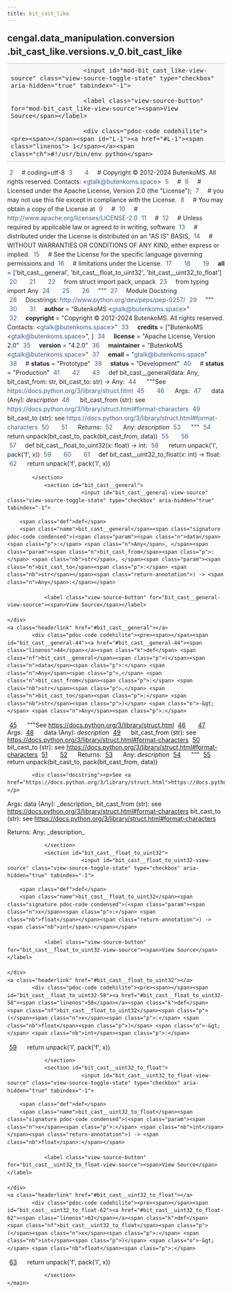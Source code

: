 ```yaml
---
title: bit_cast_like
---
```


<div>
    <main class="pdoc">
            <section class="module-info">
                    <h1 class="modulename">
cengal<wbr>.data_manipulation<wbr>.conversion<wbr>.bit_cast_like<wbr>.versions<wbr>.v_0<wbr>.bit_cast_like    </h1>

                
                        <input id="mod-bit_cast_like-view-source" class="view-source-toggle-state" type="checkbox" aria-hidden="true" tabindex="-1">

                        <label class="view-source-button" for="mod-bit_cast_like-view-source"><span>View Source</span></label>

                        <div class="pdoc-code codehilite"><pre><span></span><span id="L-1"><a href="#L-1"><span class="linenos"> 1</span></a><span class="ch">#!/usr/bin/env python</span>
</span><span id="L-2"><a href="#L-2"><span class="linenos"> 2</span></a><span class="c1"># coding=utf-8</span>
</span><span id="L-3"><a href="#L-3"><span class="linenos"> 3</span></a>
</span><span id="L-4"><a href="#L-4"><span class="linenos"> 4</span></a><span class="c1"># Copyright © 2012-2024 ButenkoMS. All rights reserved. Contacts: &lt;gtalk@butenkoms.space&gt;</span>
</span><span id="L-5"><a href="#L-5"><span class="linenos"> 5</span></a><span class="c1"># </span>
</span><span id="L-6"><a href="#L-6"><span class="linenos"> 6</span></a><span class="c1"># Licensed under the Apache License, Version 2.0 (the &quot;License&quot;);</span>
</span><span id="L-7"><a href="#L-7"><span class="linenos"> 7</span></a><span class="c1"># you may not use this file except in compliance with the License.</span>
</span><span id="L-8"><a href="#L-8"><span class="linenos"> 8</span></a><span class="c1"># You may obtain a copy of the License at</span>
</span><span id="L-9"><a href="#L-9"><span class="linenos"> 9</span></a><span class="c1"># </span>
</span><span id="L-10"><a href="#L-10"><span class="linenos">10</span></a><span class="c1">#     http://www.apache.org/licenses/LICENSE-2.0</span>
</span><span id="L-11"><a href="#L-11"><span class="linenos">11</span></a><span class="c1"># </span>
</span><span id="L-12"><a href="#L-12"><span class="linenos">12</span></a><span class="c1"># Unless required by applicable law or agreed to in writing, software</span>
</span><span id="L-13"><a href="#L-13"><span class="linenos">13</span></a><span class="c1"># distributed under the License is distributed on an &quot;AS IS&quot; BASIS,</span>
</span><span id="L-14"><a href="#L-14"><span class="linenos">14</span></a><span class="c1"># WITHOUT WARRANTIES OR CONDITIONS OF ANY KIND, either express or implied.</span>
</span><span id="L-15"><a href="#L-15"><span class="linenos">15</span></a><span class="c1"># See the License for the specific language governing permissions and</span>
</span><span id="L-16"><a href="#L-16"><span class="linenos">16</span></a><span class="c1"># limitations under the License.</span>
</span><span id="L-17"><a href="#L-17"><span class="linenos">17</span></a>
</span><span id="L-18"><a href="#L-18"><span class="linenos">18</span></a>
</span><span id="L-19"><a href="#L-19"><span class="linenos">19</span></a><span class="n">__all__</span> <span class="o">=</span> <span class="p">[</span><span class="s1">&#39;bit_cast__general&#39;</span><span class="p">,</span> <span class="s1">&#39;bit_cast__float_to_uint32&#39;</span><span class="p">,</span> <span class="s1">&#39;bit_cast__uint32_to_float&#39;</span><span class="p">]</span>
</span><span id="L-20"><a href="#L-20"><span class="linenos">20</span></a>
</span><span id="L-21"><a href="#L-21"><span class="linenos">21</span></a>
</span><span id="L-22"><a href="#L-22"><span class="linenos">22</span></a><span class="kn">from</span> <span class="nn">struct</span> <span class="kn">import</span> <span class="n">pack</span><span class="p">,</span> <span class="n">unpack</span>
</span><span id="L-23"><a href="#L-23"><span class="linenos">23</span></a><span class="kn">from</span> <span class="nn">typing</span> <span class="kn">import</span> <span class="n">Any</span>
</span><span id="L-24"><a href="#L-24"><span class="linenos">24</span></a>
</span><span id="L-25"><a href="#L-25"><span class="linenos">25</span></a>
</span><span id="L-26"><a href="#L-26"><span class="linenos">26</span></a><span class="sd">&quot;&quot;&quot;</span>
</span><span id="L-27"><a href="#L-27"><span class="linenos">27</span></a><span class="sd">Module Docstring</span>
</span><span id="L-28"><a href="#L-28"><span class="linenos">28</span></a><span class="sd">Docstrings: http://www.python.org/dev/peps/pep-0257/</span>
</span><span id="L-29"><a href="#L-29"><span class="linenos">29</span></a><span class="sd">&quot;&quot;&quot;</span>
</span><span id="L-30"><a href="#L-30"><span class="linenos">30</span></a>
</span><span id="L-31"><a href="#L-31"><span class="linenos">31</span></a><span class="n">__author__</span> <span class="o">=</span> <span class="s2">&quot;ButenkoMS &lt;gtalk@butenkoms.space&gt;&quot;</span>
</span><span id="L-32"><a href="#L-32"><span class="linenos">32</span></a><span class="n">__copyright__</span> <span class="o">=</span> <span class="s2">&quot;Copyright © 2012-2024 ButenkoMS. All rights reserved. Contacts: &lt;gtalk@butenkoms.space&gt;&quot;</span>
</span><span id="L-33"><a href="#L-33"><span class="linenos">33</span></a><span class="n">__credits__</span> <span class="o">=</span> <span class="p">[</span><span class="s2">&quot;ButenkoMS &lt;gtalk@butenkoms.space&gt;&quot;</span><span class="p">,</span> <span class="p">]</span>
</span><span id="L-34"><a href="#L-34"><span class="linenos">34</span></a><span class="n">__license__</span> <span class="o">=</span> <span class="s2">&quot;Apache License, Version 2.0&quot;</span>
</span><span id="L-35"><a href="#L-35"><span class="linenos">35</span></a><span class="n">__version__</span> <span class="o">=</span> <span class="s2">&quot;4.2.0&quot;</span>
</span><span id="L-36"><a href="#L-36"><span class="linenos">36</span></a><span class="n">__maintainer__</span> <span class="o">=</span> <span class="s2">&quot;ButenkoMS &lt;gtalk@butenkoms.space&gt;&quot;</span>
</span><span id="L-37"><a href="#L-37"><span class="linenos">37</span></a><span class="n">__email__</span> <span class="o">=</span> <span class="s2">&quot;gtalk@butenkoms.space&quot;</span>
</span><span id="L-38"><a href="#L-38"><span class="linenos">38</span></a><span class="c1"># __status__ = &quot;Prototype&quot;</span>
</span><span id="L-39"><a href="#L-39"><span class="linenos">39</span></a><span class="n">__status__</span> <span class="o">=</span> <span class="s2">&quot;Development&quot;</span>
</span><span id="L-40"><a href="#L-40"><span class="linenos">40</span></a><span class="c1"># __status__ = &quot;Production&quot;</span>
</span><span id="L-41"><a href="#L-41"><span class="linenos">41</span></a>
</span><span id="L-42"><a href="#L-42"><span class="linenos">42</span></a>
</span><span id="L-43"><a href="#L-43"><span class="linenos">43</span></a><span class="k">def</span> <span class="nf">bit_cast__general</span><span class="p">(</span><span class="n">data</span><span class="p">:</span> <span class="n">Any</span><span class="p">,</span> <span class="n">bit_cast_from</span><span class="p">:</span> <span class="nb">str</span><span class="p">,</span> <span class="n">bit_cast_to</span><span class="p">:</span> <span class="nb">str</span><span class="p">)</span> <span class="o">-&gt;</span> <span class="n">Any</span><span class="p">:</span>
</span><span id="L-44"><a href="#L-44"><span class="linenos">44</span></a><span class="w">    </span><span class="sd">&quot;&quot;&quot;See https://docs.python.org/3/library/struct.html</span>
</span><span id="L-45"><a href="#L-45"><span class="linenos">45</span></a>
</span><span id="L-46"><a href="#L-46"><span class="linenos">46</span></a><span class="sd">    Args:</span>
</span><span id="L-47"><a href="#L-47"><span class="linenos">47</span></a><span class="sd">        data (Any): _description_</span>
</span><span id="L-48"><a href="#L-48"><span class="linenos">48</span></a><span class="sd">        bit_cast_from (str): see https://docs.python.org/3/library/struct.html#format-characters</span>
</span><span id="L-49"><a href="#L-49"><span class="linenos">49</span></a><span class="sd">        bit_cast_to (str): see https://docs.python.org/3/library/struct.html#format-characters</span>
</span><span id="L-50"><a href="#L-50"><span class="linenos">50</span></a>
</span><span id="L-51"><a href="#L-51"><span class="linenos">51</span></a><span class="sd">    Returns:</span>
</span><span id="L-52"><a href="#L-52"><span class="linenos">52</span></a><span class="sd">        Any: _description_</span>
</span><span id="L-53"><a href="#L-53"><span class="linenos">53</span></a><span class="sd">    &quot;&quot;&quot;</span>
</span><span id="L-54"><a href="#L-54"><span class="linenos">54</span></a>    <span class="k">return</span> <span class="n">unpack</span><span class="p">(</span><span class="n">bit_cast_to</span><span class="p">,</span> <span class="n">pack</span><span class="p">(</span><span class="n">bit_cast_from</span><span class="p">,</span> <span class="n">data</span><span class="p">))</span>
</span><span id="L-55"><a href="#L-55"><span class="linenos">55</span></a>
</span><span id="L-56"><a href="#L-56"><span class="linenos">56</span></a>
</span><span id="L-57"><a href="#L-57"><span class="linenos">57</span></a><span class="k">def</span> <span class="nf">bit_cast__float_to_uint32</span><span class="p">(</span><span class="n">x</span><span class="p">:</span> <span class="nb">float</span><span class="p">)</span> <span class="o">-&gt;</span> <span class="nb">int</span><span class="p">:</span>
</span><span id="L-58"><a href="#L-58"><span class="linenos">58</span></a>    <span class="k">return</span> <span class="n">unpack</span><span class="p">(</span><span class="s1">&#39;I&#39;</span><span class="p">,</span> <span class="n">pack</span><span class="p">(</span><span class="s1">&#39;f&#39;</span><span class="p">,</span> <span class="n">x</span><span class="p">))</span>
</span><span id="L-59"><a href="#L-59"><span class="linenos">59</span></a>
</span><span id="L-60"><a href="#L-60"><span class="linenos">60</span></a>
</span><span id="L-61"><a href="#L-61"><span class="linenos">61</span></a><span class="k">def</span> <span class="nf">bit_cast__uint32_to_float</span><span class="p">(</span><span class="n">x</span><span class="p">:</span> <span class="nb">int</span><span class="p">)</span> <span class="o">-&gt;</span> <span class="nb">float</span><span class="p">:</span>
</span><span id="L-62"><a href="#L-62"><span class="linenos">62</span></a>    <span class="k">return</span> <span class="n">unpack</span><span class="p">(</span><span class="s1">&#39;f&#39;</span><span class="p">,</span> <span class="n">pack</span><span class="p">(</span><span class="s1">&#39;I&#39;</span><span class="p">,</span> <span class="n">x</span><span class="p">))</span>
</span></pre></div>


            </section>
                <section id="bit_cast__general">
                            <input id="bit_cast__general-view-source" class="view-source-toggle-state" type="checkbox" aria-hidden="true" tabindex="-1">
<div class="attr function">
            
        <span class="def">def</span>
        <span class="name">bit_cast__general</span><span class="signature pdoc-code condensed">(<span class="param"><span class="n">data</span><span class="p">:</span> <span class="n">Any</span>, </span><span class="param"><span class="n">bit_cast_from</span><span class="p">:</span> <span class="nb">str</span>, </span><span class="param"><span class="n">bit_cast_to</span><span class="p">:</span> <span class="nb">str</span></span><span class="return-annotation">) -> <span class="n">Any</span>:</span></span>

                <label class="view-source-button" for="bit_cast__general-view-source"><span>View Source</span></label>

    </div>
    <a class="headerlink" href="#bit_cast__general"></a>
            <div class="pdoc-code codehilite"><pre><span></span><span id="bit_cast__general-44"><a href="#bit_cast__general-44"><span class="linenos">44</span></a><span class="k">def</span> <span class="nf">bit_cast__general</span><span class="p">(</span><span class="n">data</span><span class="p">:</span> <span class="n">Any</span><span class="p">,</span> <span class="n">bit_cast_from</span><span class="p">:</span> <span class="nb">str</span><span class="p">,</span> <span class="n">bit_cast_to</span><span class="p">:</span> <span class="nb">str</span><span class="p">)</span> <span class="o">-&gt;</span> <span class="n">Any</span><span class="p">:</span>
</span><span id="bit_cast__general-45"><a href="#bit_cast__general-45"><span class="linenos">45</span></a><span class="w">    </span><span class="sd">&quot;&quot;&quot;See https://docs.python.org/3/library/struct.html</span>
</span><span id="bit_cast__general-46"><a href="#bit_cast__general-46"><span class="linenos">46</span></a>
</span><span id="bit_cast__general-47"><a href="#bit_cast__general-47"><span class="linenos">47</span></a><span class="sd">    Args:</span>
</span><span id="bit_cast__general-48"><a href="#bit_cast__general-48"><span class="linenos">48</span></a><span class="sd">        data (Any): _description_</span>
</span><span id="bit_cast__general-49"><a href="#bit_cast__general-49"><span class="linenos">49</span></a><span class="sd">        bit_cast_from (str): see https://docs.python.org/3/library/struct.html#format-characters</span>
</span><span id="bit_cast__general-50"><a href="#bit_cast__general-50"><span class="linenos">50</span></a><span class="sd">        bit_cast_to (str): see https://docs.python.org/3/library/struct.html#format-characters</span>
</span><span id="bit_cast__general-51"><a href="#bit_cast__general-51"><span class="linenos">51</span></a>
</span><span id="bit_cast__general-52"><a href="#bit_cast__general-52"><span class="linenos">52</span></a><span class="sd">    Returns:</span>
</span><span id="bit_cast__general-53"><a href="#bit_cast__general-53"><span class="linenos">53</span></a><span class="sd">        Any: _description_</span>
</span><span id="bit_cast__general-54"><a href="#bit_cast__general-54"><span class="linenos">54</span></a><span class="sd">    &quot;&quot;&quot;</span>
</span><span id="bit_cast__general-55"><a href="#bit_cast__general-55"><span class="linenos">55</span></a>    <span class="k">return</span> <span class="n">unpack</span><span class="p">(</span><span class="n">bit_cast_to</span><span class="p">,</span> <span class="n">pack</span><span class="p">(</span><span class="n">bit_cast_from</span><span class="p">,</span> <span class="n">data</span><span class="p">))</span>
</span></pre></div>


            <div class="docstring"><p>See <a href="https://docs.python.org/3/library/struct.html">https://docs.python.org/3/library/struct.html</a></p>

<p>Args:
    data (Any): _description_
    bit_cast_from (str): see <a href="https://docs.python.org/3/library/struct.html#format-characters">https://docs.python.org/3/library/struct.html#format-characters</a>
    bit_cast_to (str): see <a href="https://docs.python.org/3/library/struct.html#format-characters">https://docs.python.org/3/library/struct.html#format-characters</a></p>

<p>Returns:
    Any: _description_</p>
</div>


                </section>
                <section id="bit_cast__float_to_uint32">
                            <input id="bit_cast__float_to_uint32-view-source" class="view-source-toggle-state" type="checkbox" aria-hidden="true" tabindex="-1">
<div class="attr function">
            
        <span class="def">def</span>
        <span class="name">bit_cast__float_to_uint32</span><span class="signature pdoc-code condensed">(<span class="param"><span class="n">x</span><span class="p">:</span> <span class="nb">float</span></span><span class="return-annotation">) -> <span class="nb">int</span>:</span></span>

                <label class="view-source-button" for="bit_cast__float_to_uint32-view-source"><span>View Source</span></label>

    </div>
    <a class="headerlink" href="#bit_cast__float_to_uint32"></a>
            <div class="pdoc-code codehilite"><pre><span></span><span id="bit_cast__float_to_uint32-58"><a href="#bit_cast__float_to_uint32-58"><span class="linenos">58</span></a><span class="k">def</span> <span class="nf">bit_cast__float_to_uint32</span><span class="p">(</span><span class="n">x</span><span class="p">:</span> <span class="nb">float</span><span class="p">)</span> <span class="o">-&gt;</span> <span class="nb">int</span><span class="p">:</span>
</span><span id="bit_cast__float_to_uint32-59"><a href="#bit_cast__float_to_uint32-59"><span class="linenos">59</span></a>    <span class="k">return</span> <span class="n">unpack</span><span class="p">(</span><span class="s1">&#39;I&#39;</span><span class="p">,</span> <span class="n">pack</span><span class="p">(</span><span class="s1">&#39;f&#39;</span><span class="p">,</span> <span class="n">x</span><span class="p">))</span>
</span></pre></div>


    

                </section>
                <section id="bit_cast__uint32_to_float">
                            <input id="bit_cast__uint32_to_float-view-source" class="view-source-toggle-state" type="checkbox" aria-hidden="true" tabindex="-1">
<div class="attr function">
            
        <span class="def">def</span>
        <span class="name">bit_cast__uint32_to_float</span><span class="signature pdoc-code condensed">(<span class="param"><span class="n">x</span><span class="p">:</span> <span class="nb">int</span></span><span class="return-annotation">) -> <span class="nb">float</span>:</span></span>

                <label class="view-source-button" for="bit_cast__uint32_to_float-view-source"><span>View Source</span></label>

    </div>
    <a class="headerlink" href="#bit_cast__uint32_to_float"></a>
            <div class="pdoc-code codehilite"><pre><span></span><span id="bit_cast__uint32_to_float-62"><a href="#bit_cast__uint32_to_float-62"><span class="linenos">62</span></a><span class="k">def</span> <span class="nf">bit_cast__uint32_to_float</span><span class="p">(</span><span class="n">x</span><span class="p">:</span> <span class="nb">int</span><span class="p">)</span> <span class="o">-&gt;</span> <span class="nb">float</span><span class="p">:</span>
</span><span id="bit_cast__uint32_to_float-63"><a href="#bit_cast__uint32_to_float-63"><span class="linenos">63</span></a>    <span class="k">return</span> <span class="n">unpack</span><span class="p">(</span><span class="s1">&#39;f&#39;</span><span class="p">,</span> <span class="n">pack</span><span class="p">(</span><span class="s1">&#39;I&#39;</span><span class="p">,</span> <span class="n">x</span><span class="p">))</span>
</span></pre></div>


    

                </section>
    </main>


<style>pre{line-height:125%;}span.linenos{color:inherit; background-color:transparent; padding-left:5px; padding-right:20px;}.pdoc-code .hll{background-color:#ffffcc}.pdoc-code{background:#f8f8f8;}.pdoc-code .c{color:#3D7B7B; font-style:italic}.pdoc-code .err{border:1px solid #FF0000}.pdoc-code .k{color:#008000; font-weight:bold}.pdoc-code .o{color:#666666}.pdoc-code .ch{color:#3D7B7B; font-style:italic}.pdoc-code .cm{color:#3D7B7B; font-style:italic}.pdoc-code .cp{color:#9C6500}.pdoc-code .cpf{color:#3D7B7B; font-style:italic}.pdoc-code .c1{color:#3D7B7B; font-style:italic}.pdoc-code .cs{color:#3D7B7B; font-style:italic}.pdoc-code .gd{color:#A00000}.pdoc-code .ge{font-style:italic}.pdoc-code .gr{color:#E40000}.pdoc-code .gh{color:#000080; font-weight:bold}.pdoc-code .gi{color:#008400}.pdoc-code .go{color:#717171}.pdoc-code .gp{color:#000080; font-weight:bold}.pdoc-code .gs{font-weight:bold}.pdoc-code .gu{color:#800080; font-weight:bold}.pdoc-code .gt{color:#0044DD}.pdoc-code .kc{color:#008000; font-weight:bold}.pdoc-code .kd{color:#008000; font-weight:bold}.pdoc-code .kn{color:#008000; font-weight:bold}.pdoc-code .kp{color:#008000}.pdoc-code .kr{color:#008000; font-weight:bold}.pdoc-code .kt{color:#B00040}.pdoc-code .m{color:#666666}.pdoc-code .s{color:#BA2121}.pdoc-code .na{color:#687822}.pdoc-code .nb{color:#008000}.pdoc-code .nc{color:#0000FF; font-weight:bold}.pdoc-code .no{color:#880000}.pdoc-code .nd{color:#AA22FF}.pdoc-code .ni{color:#717171; font-weight:bold}.pdoc-code .ne{color:#CB3F38; font-weight:bold}.pdoc-code .nf{color:#0000FF}.pdoc-code .nl{color:#767600}.pdoc-code .nn{color:#0000FF; font-weight:bold}.pdoc-code .nt{color:#008000; font-weight:bold}.pdoc-code .nv{color:#19177C}.pdoc-code .ow{color:#AA22FF; font-weight:bold}.pdoc-code .w{color:#bbbbbb}.pdoc-code .mb{color:#666666}.pdoc-code .mf{color:#666666}.pdoc-code .mh{color:#666666}.pdoc-code .mi{color:#666666}.pdoc-code .mo{color:#666666}.pdoc-code .sa{color:#BA2121}.pdoc-code .sb{color:#BA2121}.pdoc-code .sc{color:#BA2121}.pdoc-code .dl{color:#BA2121}.pdoc-code .sd{color:#BA2121; font-style:italic}.pdoc-code .s2{color:#BA2121}.pdoc-code .se{color:#AA5D1F; font-weight:bold}.pdoc-code .sh{color:#BA2121}.pdoc-code .si{color:#A45A77; font-weight:bold}.pdoc-code .sx{color:#008000}.pdoc-code .sr{color:#A45A77}.pdoc-code .s1{color:#BA2121}.pdoc-code .ss{color:#19177C}.pdoc-code .bp{color:#008000}.pdoc-code .fm{color:#0000FF}.pdoc-code .vc{color:#19177C}.pdoc-code .vg{color:#19177C}.pdoc-code .vi{color:#19177C}.pdoc-code .vm{color:#19177C}.pdoc-code .il{color:#666666}</style>
<style>:root{--pdoc-background:#fff;}.pdoc{--text:#212529;--muted:#6c757d;--link:#3660a5;--link-hover:#1659c5;--code:#f8f8f8;--active:#fff598;--accent:#eee;--accent2:#c1c1c1;--nav-hover:rgba(255, 255, 255, 0.5);--name:#0066BB;--def:#008800;--annotation:#007020;}</style>
<style>.pdoc{color:var(--text);box-sizing:border-box;line-height:1.5;background:none;}.pdoc .pdoc-button{cursor:pointer;display:inline-block;border:solid black 1px;border-radius:2px;font-size:.75rem;padding:calc(0.5em - 1px) 1em;transition:100ms all;}.pdoc .pdoc-alert{padding:1rem 1rem 1rem calc(1.5rem + 24px);border:1px solid transparent;border-radius:.25rem;background-repeat:no-repeat;background-position:1rem center;margin-bottom:1rem;}.pdoc .pdoc-alert > *:last-child{margin-bottom:0;}.pdoc .pdoc-alert-note {color:#084298;background-color:#cfe2ff;border-color:#b6d4fe;background-image:url("data:image/svg+xml,%3Csvg%20xmlns%3D%22http%3A//www.w3.org/2000/svg%22%20width%3D%2224%22%20height%3D%2224%22%20fill%3D%22%23084298%22%20viewBox%3D%220%200%2016%2016%22%3E%3Cpath%20d%3D%22M8%2016A8%208%200%201%200%208%200a8%208%200%200%200%200%2016zm.93-9.412-1%204.705c-.07.34.029.533.304.533.194%200%20.487-.07.686-.246l-.088.416c-.287.346-.92.598-1.465.598-.703%200-1.002-.422-.808-1.319l.738-3.468c.064-.293.006-.399-.287-.47l-.451-.081.082-.381%202.29-.287zM8%205.5a1%201%200%201%201%200-2%201%201%200%200%201%200%202z%22/%3E%3C/svg%3E");}.pdoc .pdoc-alert-warning{color:#664d03;background-color:#fff3cd;border-color:#ffecb5;background-image:url("data:image/svg+xml,%3Csvg%20xmlns%3D%22http%3A//www.w3.org/2000/svg%22%20width%3D%2224%22%20height%3D%2224%22%20fill%3D%22%23664d03%22%20viewBox%3D%220%200%2016%2016%22%3E%3Cpath%20d%3D%22M8.982%201.566a1.13%201.13%200%200%200-1.96%200L.165%2013.233c-.457.778.091%201.767.98%201.767h13.713c.889%200%201.438-.99.98-1.767L8.982%201.566zM8%205c.535%200%20.954.462.9.995l-.35%203.507a.552.552%200%200%201-1.1%200L7.1%205.995A.905.905%200%200%201%208%205zm.002%206a1%201%200%201%201%200%202%201%201%200%200%201%200-2z%22/%3E%3C/svg%3E");}.pdoc .pdoc-alert-danger{color:#842029;background-color:#f8d7da;border-color:#f5c2c7;background-image:url("data:image/svg+xml,%3Csvg%20xmlns%3D%22http%3A//www.w3.org/2000/svg%22%20width%3D%2224%22%20height%3D%2224%22%20fill%3D%22%23842029%22%20viewBox%3D%220%200%2016%2016%22%3E%3Cpath%20d%3D%22M5.52.359A.5.5%200%200%201%206%200h4a.5.5%200%200%201%20.474.658L8.694%206H12.5a.5.5%200%200%201%20.395.807l-7%209a.5.5%200%200%201-.873-.454L6.823%209.5H3.5a.5.5%200%200%201-.48-.641l2.5-8.5z%22/%3E%3C/svg%3E");}.pdoc .visually-hidden{position:absolute !important;width:1px !important;height:1px !important;padding:0 !important;margin:-1px !important;overflow:hidden !important;clip:rect(0, 0, 0, 0) !important;white-space:nowrap !important;border:0 !important;}.pdoc h1, .pdoc h2, .pdoc h3{font-weight:300;margin:.3em 0;padding:.2em 0;}.pdoc > section:not(.module-info) h1{font-size:1.5rem;font-weight:500;}.pdoc > section:not(.module-info) h2{font-size:1.4rem;font-weight:500;}.pdoc > section:not(.module-info) h3{font-size:1.3rem;font-weight:500;}.pdoc > section:not(.module-info) h4{font-size:1.2rem;}.pdoc > section:not(.module-info) h5{font-size:1.1rem;}.pdoc a{text-decoration:none;color:var(--link);}.pdoc a:hover{color:var(--link-hover);}.pdoc blockquote{margin-left:2rem;}.pdoc pre{border-top:1px solid var(--accent2);border-bottom:1px solid var(--accent2);margin-top:0;margin-bottom:1em;padding:.5rem 0 .5rem .5rem;overflow-x:auto;background-color:var(--code);}.pdoc code{color:var(--text);padding:.2em .4em;margin:0;font-size:85%;background-color:var(--accent);border-radius:6px;}.pdoc a > code{color:inherit;}.pdoc pre > code{display:inline-block;font-size:inherit;background:none;border:none;padding:0;}.pdoc > section:not(.module-info){margin-bottom:1.5rem;}.pdoc .modulename{margin-top:0;font-weight:bold;}.pdoc .modulename a{color:var(--link);transition:100ms all;}.pdoc .git-button{float:right;border:solid var(--link) 1px;}.pdoc .git-button:hover{background-color:var(--link);color:var(--pdoc-background);}.view-source-toggle-state,.view-source-toggle-state ~ .pdoc-code{display:none;}.view-source-toggle-state:checked ~ .pdoc-code{display:block;}.view-source-button{display:inline-block;float:right;font-size:.75rem;line-height:1.5rem;color:var(--muted);padding:0 .4rem 0 1.3rem;cursor:pointer;text-indent:-2px;}.view-source-button > span{visibility:hidden;}.module-info .view-source-button{float:none;display:flex;justify-content:flex-end;margin:-1.2rem .4rem -.2rem 0;}.view-source-button::before{position:absolute;content:"View Source";display:list-item;list-style-type:disclosure-closed;}.view-source-toggle-state:checked ~ .attr .view-source-button::before,.view-source-toggle-state:checked ~ .view-source-button::before{list-style-type:disclosure-open;}.pdoc .docstring{margin-bottom:1.5rem;}.pdoc section:not(.module-info) .docstring{margin-left:clamp(0rem, 5vw - 2rem, 1rem);}.pdoc .docstring .pdoc-code{margin-left:1em;margin-right:1em;}.pdoc h1:target,.pdoc h2:target,.pdoc h3:target,.pdoc h4:target,.pdoc h5:target,.pdoc h6:target,.pdoc .pdoc-code > pre > span:target{background-color:var(--active);box-shadow:-1rem 0 0 0 var(--active);}.pdoc .pdoc-code > pre > span:target{display:block;}.pdoc div:target > .attr,.pdoc section:target > .attr,.pdoc dd:target > a{background-color:var(--active);}.pdoc *{scroll-margin:2rem;}.pdoc .pdoc-code .linenos{user-select:none;}.pdoc .attr:hover{filter:contrast(0.95);}.pdoc section, .pdoc .classattr{position:relative;}.pdoc .headerlink{--width:clamp(1rem, 3vw, 2rem);position:absolute;top:0;left:calc(0rem - var(--width));transition:all 100ms ease-in-out;opacity:0;}.pdoc .headerlink::before{content:"#";display:block;text-align:center;width:var(--width);height:2.3rem;line-height:2.3rem;font-size:1.5rem;}.pdoc .attr:hover ~ .headerlink,.pdoc *:target > .headerlink,.pdoc .headerlink:hover{opacity:1;}.pdoc .attr{display:block;margin:.5rem 0 .5rem;padding:.4rem .4rem .4rem 1rem;background-color:var(--accent);overflow-x:auto;}.pdoc .classattr{margin-left:2rem;}.pdoc .name{color:var(--name);font-weight:bold;}.pdoc .def{color:var(--def);font-weight:bold;}.pdoc .signature{background-color:transparent;}.pdoc .param, .pdoc .return-annotation{white-space:pre;}.pdoc .signature.multiline .param{display:block;}.pdoc .signature.condensed .param{display:inline-block;}.pdoc .annotation{color:var(--annotation);}.pdoc .view-value-toggle-state,.pdoc .view-value-toggle-state ~ .default_value{display:none;}.pdoc .view-value-toggle-state:checked ~ .default_value{display:inherit;}.pdoc .view-value-button{font-size:.5rem;vertical-align:middle;border-style:dashed;margin-top:-0.1rem;}.pdoc .view-value-button:hover{background:white;}.pdoc .view-value-button::before{content:"show";text-align:center;width:2.2em;display:inline-block;}.pdoc .view-value-toggle-state:checked ~ .view-value-button::before{content:"hide";}.pdoc .inherited{margin-left:2rem;}.pdoc .inherited dt{font-weight:700;}.pdoc .inherited dt, .pdoc .inherited dd{display:inline;margin-left:0;margin-bottom:.5rem;}.pdoc .inherited dd:not(:last-child):after{content:", ";}.pdoc .inherited .class:before{content:"class ";}.pdoc .inherited .function a:after{content:"()";}.pdoc .search-result .docstring{overflow:auto;max-height:25vh;}.pdoc .search-result.focused > .attr{background-color:var(--active);}.pdoc .attribution{margin-top:2rem;display:block;opacity:0.5;transition:all 200ms;filter:grayscale(100%);}.pdoc .attribution:hover{opacity:1;filter:grayscale(0%);}.pdoc .attribution img{margin-left:5px;height:35px;vertical-align:middle;width:70px;transition:all 200ms;}.pdoc table{display:block;width:max-content;max-width:100%;overflow:auto;margin-bottom:1rem;}.pdoc table th{font-weight:600;}.pdoc table th, .pdoc table td{padding:6px 13px;border:1px solid var(--accent2);}</style></div>